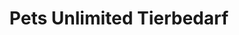 ---
title: "Pets Unlimited Tierbedarf"
url: /bad-soden-am-taunus/pets-unlimited-tierbedarf/
shop: Tiere
---